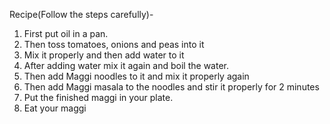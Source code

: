 Recipe(Follow the steps carefully)-
1. First put oil in a pan.
2. Then toss tomatoes, onions and peas into it
3.  Mix it properly and then add water to it
4. After adding water mix it again and boil the water.
5. Then add Maggi noodles to it and mix it properly again
6. Then add Maggi masala to the noodles and stir it properly for 2 minutes
7. Put the finished maggi in your plate.
8. Eat your maggi